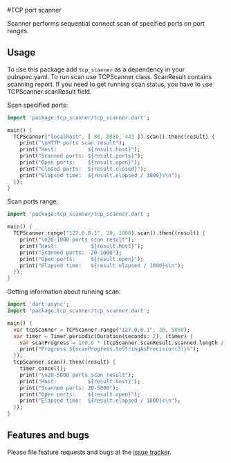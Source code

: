 #TCP port scanner

Scanner performs sequential connect scan of specified ports on port ranges.

## Usage
To use this package add `tcp_scanner` as a dependency in your pubspec.yaml. To run scan use TCPScanner class. 
ScanResult contains scanning report. If you need to get running scan status, you have to use TCPScanner.scanResult field.

Scan specified ports:

```dart
import 'package:tcp_scanner/tcp_scanner.dart';

main() {
  TCPScanner("localhost", [ 80, 8080, 443 ]).scan().then((result) {
    print("\nHTTP ports scan result");
    print("Host:          ${result.host}");
    print("Scanned ports: ${result.ports}");
    print("Open ports:    ${result.open}");
    print("Closed ports:  ${result.closed}");
    print("Elapsed time:  ${result.elapsed / 1000}s\n");
  });
}
```

Scan ports range:

```dart
import 'package:tcp_scanner/tcp_scanner.dart';

main() {
  TCPScanner.range("127.0.0.1", 20, 1000).scan().then((result) {
    print("\n20-1000 ports scan result");
    print("Host:           ${result.host}");
    print("Scanned ports:  20-1000");
    print("Open ports:     ${result.open}");
    print("Elapsed time:   ${result.elapsed / 1000}s\n");
  });
}
```

Getting information about running scan:

```dart
import 'dart:async';
import 'package:tcp_scanner/tcp_scanner.dart';

main() {
  var tcpScanner = TCPScanner.range("127.0.0.1", 20, 5000);
  var timer = Timer.periodic(Duration(seconds: 2), (timer) {
    var scanProgress = 100.0 * (tcpScanner.scanResult.scanned.length / tcpScanner.scanResult.ports.length);
    print("Progress ${scanProgress.toStringAsPrecision(3)}%");
  });
  tcpScanner.scan().then((result) {
    timer.cancel();
    print("\n20-5000 ports scan result");
    print("Host:          ${result.host}");
    print("Scanned ports: 20-5000");
    print("Open ports:    ${result.open}");
    print("Elapsed time:  ${result.elapsed / 1000}s\n");
  });
}
```

## Features and bugs

Please file feature requests and bugs at the [issue tracker][tracker].

[tracker]: https://github.com/shpak86/tcp_scanner/issues
